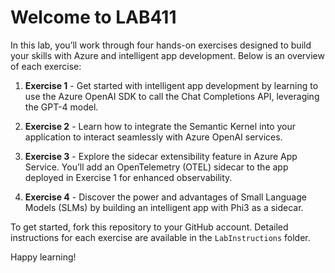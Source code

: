 # Welcome to LAB411

In this lab, you’ll work through four hands-on exercises designed to build your skills with Azure and intelligent app development. Below is an overview of each exercise:

1. **Exercise 1** - Get started with intelligent app development by learning to use the Azure OpenAI SDK to call the Chat Completions API, leveraging the GPT-4 model.
  
2. **Exercise 2** - Learn how to integrate the Semantic Kernel into your application to interact seamlessly with Azure OpenAI services.
  
3. **Exercise 3** - Explore the sidecar extensibility feature in Azure App Service. You’ll add an OpenTelemetry (OTEL) sidecar to the app deployed in Exercise 1 for enhanced observability.
  
4. **Exercise 4** - Discover the power and advantages of Small Language Models (SLMs) by building an intelligent app with Phi3 as a sidecar.

To get started, fork this repository to your GitHub account. Detailed instructions for each exercise are available in the `LabInstructions` folder.

Happy learning!
